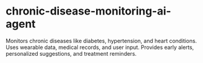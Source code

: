 # chronic-disease-monitoring-ai-agent
Monitors chronic diseases like diabetes, hypertension, and heart conditions. Uses wearable data, medical records, and user input.  Provides early alerts, personalized suggestions, and treatment reminders.
